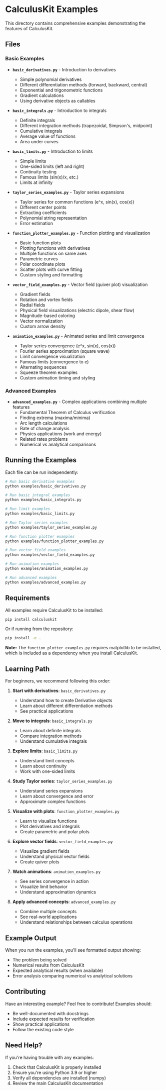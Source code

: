 # CalculusKit Examples

This directory contains comprehensive examples demonstrating the features of CalculusKit.

## Files

### Basic Examples

- **`basic_derivatives.py`** - Introduction to derivatives
  - Simple polynomial derivatives
  - Different differentiation methods (forward, backward, central)
  - Exponential and trigonometric functions
  - Gradient calculations
  - Using derivative objects as callables

- **`basic_integrals.py`** - Introduction to integrals
  - Definite integrals
  - Different integration methods (trapezoidal, Simpson's, midpoint)
  - Cumulative integrals
  - Average value of functions
  - Area under curves

- **`basic_limits.py`** - Introduction to limits
  - Simple limits
  - One-sided limits (left and right)
  - Continuity testing
  - Famous limits (sin(x)/x, etc.)
  - Limits at infinity

- **`taylor_series_examples.py`** - Taylor series expansions
  - Taylor series for common functions (e^x, sin(x), cos(x))
  - Different center points
  - Extracting coefficients
  - Polynomial string representation
  - Error estimation

- **`function_plotter_examples.py`** - Function plotting and visualization
  - Basic function plots
  - Plotting functions with derivatives
  - Multiple functions on same axes
  - Parametric curves
  - Polar coordinate plots
  - Scatter plots with curve fitting
  - Custom styling and formatting

- **`vector_field_examples.py`** - Vector field (quiver plot) visualization
  - Gradient fields
  - Rotation and vortex fields
  - Radial fields
  - Physical field visualizations (electric dipole, shear flow)
  - Magnitude-based coloring
  - Vector normalization
  - Custom arrow density

- **`animation_examples.py`** - Animated series and limit convergence
  - Taylor series convergence (e^x, sin(x), cos(x))
  - Fourier series approximation (square wave)
  - Limit convergence visualization
  - Famous limits (convergence to e)
  - Alternating sequences
  - Squeeze theorem examples
  - Custom animation timing and styling

### Advanced Examples

- **`advanced_examples.py`** - Complex applications combining multiple features
  - Fundamental Theorem of Calculus verification
  - Finding extrema (maxima/minima)
  - Arc length calculations
  - Rate of change analysis
  - Physics applications (work and energy)
  - Related rates problems
  - Numerical vs analytical comparisons

## Running the Examples

Each file can be run independently:

```bash
# Run basic derivative examples
python examples/basic_derivatives.py

# Run basic integral examples
python examples/basic_integrals.py

# Run limit examples
python examples/basic_limits.py

# Run Taylor series examples
python examples/taylor_series_examples.py

# Run function plotter examples
python examples/function_plotter_examples.py

# Run vector field examples
python examples/vector_field_examples.py

# Run animation examples
python examples/animation_examples.py

# Run advanced examples
python examples/advanced_examples.py
```

## Requirements

All examples require CalculusKit to be installed:

```bash
pip install calculuskit
```

Or if running from the repository:

```bash
pip install -e .
```

**Note:** The `function_plotter_examples.py` requires matplotlib to be installed, which is included as a dependency when you install CalculusKit.

## Learning Path

For beginners, we recommend following this order:

1. **Start with derivatives**: `basic_derivatives.py`
   - Understand how to create Derivative objects
   - Learn about different differentiation methods
   - See practical applications

2. **Move to integrals**: `basic_integrals.py`
   - Learn about definite integrals
   - Compare integration methods
   - Understand cumulative integrals

3. **Explore limits**: `basic_limits.py`
   - Understand limit concepts
   - Learn about continuity
   - Work with one-sided limits

4. **Study Taylor series**: `taylor_series_examples.py`
   - Understand series expansions
   - Learn about convergence and error
   - Approximate complex functions

5. **Visualize with plots**: `function_plotter_examples.py`
   - Learn to visualize functions
   - Plot derivatives and integrals
   - Create parametric and polar plots

6. **Explore vector fields**: `vector_field_examples.py`
   - Visualize gradient fields
   - Understand physical vector fields
   - Create quiver plots

7. **Watch animations**: `animation_examples.py`
   - See series convergence in action
   - Visualize limit behavior
   - Understand approximation dynamics

8. **Apply advanced concepts**: `advanced_examples.py`
   - Combine multiple concepts
   - See real-world applications
   - Understand relationships between calculus operations

## Example Output

When you run the examples, you'll see formatted output showing:
- The problem being solved
- Numerical results from CalculusKit
- Expected analytical results (when available)
- Error analysis comparing numerical vs analytical solutions

## Contributing

Have an interesting example? Feel free to contribute! Examples should:
- Be well-documented with docstrings
- Include expected results for verification
- Show practical applications
- Follow the existing code style

## Need Help?

If you're having trouble with any examples:
1. Check that CalculusKit is properly installed
2. Ensure you're using Python 3.9 or higher
3. Verify all dependencies are installed (numpy)
4. Review the main CalculusKit documentation
